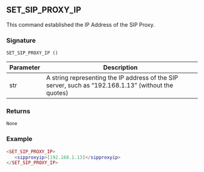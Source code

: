 ## SET\_SIP\_PROXY\_IP

This command established the IP Address of the SIP Proxy.


### Signature

`SET_SIP_PROXY_IP ()`


| Parameter | Description |
| --- | --- |
| str | A string representing the IP address of the SIP server, such as “192.168.1.13” (without the quotes) |


### Returns

`None`


### Example

```lua
<SET_SIP_PROXY_IP>
   <sipproxyip>[192.168.1.13]</sipproxyip>
</SET_SIP_PROXY_IP>
```
